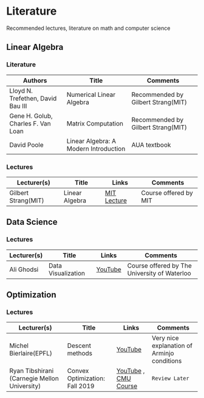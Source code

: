 # Literature
Recommended lectures, literature on math and computer science

## Linear Algebra 
### Literature 

| __Authors__ | __Title__ | __Comments__ |
|-------------|------------|------------|
| Lloyd N. Trefethen, David Bau III| Numerical Linear Algebra | Recommended by Gilbert Strang(MIT) |
| Gene H. Golub, Charles F. Van Loan  |  Matrix Computation | Recommended by Gilbert Strang(MIT) |
| David Poole | Linear Algebra: A Modern Introduction | AUA textbook |

### Lectures
| __Lecturer(s)__ | __Title__ | __Links__ | __Comments__ |
|-------------|------------|------------|------------|
| Gilbert Strang(MIT)| Linear Algebra | [MIT Lecture ](https://ocw.mit.edu/courses/mathematics/18-06-linear-algebra-spring-2010/)  | Course offered by MIT |

## Data Science 
### Lectures
| __Lecturer(s)__ | __Title__ | __Links__ | __Comments__ |
|-------------|------------|------------|------------|
| Ali Ghodsi| Data Visualization | [YouTube](https://www.youtube.com/watch?v=L-pQtGm3VS8&list=PLehuLRPyt1HzQoXEhtNuYTmd0aNQvtyAK)  | Course offered by The University of Waterloo |

## Optimization
### Lectures
| __Lecturer(s)__ | __Title__ | __Links__ | __Comments__ |
|-------------|------------|------------|------------|
| Michel Bierlaire(EPFL)| Descent methods| [YouTube](https://www.youtube.com/watch?v=3wh_TLzuiRI&list=PL10NOnsbP5Q7wNrYItE2GhKq05cVov97e&index=1)  | Very nice explanation of Arminjo conditions |
|Ryan Tibshirani (Carnegie Mellon University) | Convex Optimization: Fall 2019 | [YouTube](https://www.youtube.com/watch?v=ucPR0lSFpdk&list=PLjbUi5mgii6AGJW3La3BpEXe27n8v3biT) , [CMU Course](http://www.stat.cmu.edu/~ryantibs/convexopt/) | ```Review Later ```| 

